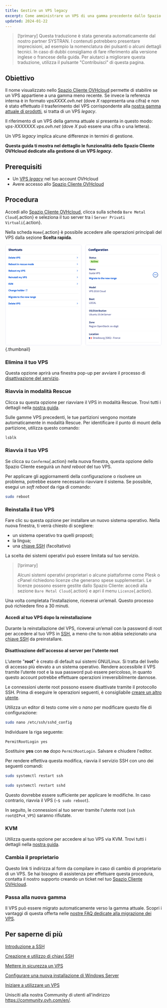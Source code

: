 ```yaml
---
title: Gestire un VPS legacy
excerpt: Come amministrare un VPS di una gamma precedente dallo Spazio Cliente OVHcloud
updated: 2024-01-22
---
```


> [!primary]
> Questa traduzione è stata generata automaticamente dal nostro partner SYSTRAN. I contenuti potrebbero presentare imprecisioni, ad esempio la nomenclatura dei pulsanti o alcuni dettagli tecnici. In caso di dubbi consigliamo di fare riferimento alla versione inglese o francese della guida. Per aiutarci a migliorare questa traduzione, utilizza il pulsante "Contribuisci" di questa pagina.
>

## Obiettivo

Il nome visualizzato nello [Spazio Cliente OVHcloud](https://www.ovh.com/auth/?action=gotomanager&from=https://www.ovh.it/&ovhSubsidiary=it) permette di stabilire se un VPS appartiene a una gamma meno recente. Se invece la referenza interna è in formato *vpsXXXX.ovh.net* (dove *X* rappresenta una cifra) e non è stato effettuato il trasferimento del VPS corrispondente alla [nostra gamma attuale di prodotti](https://www.ovhcloud.com/it/vps/), si tratta di un VPS *legacy*. 

Il riferimento di un VPS della gamma attuale si presenta in questo modo: *vps-XXXXXXX.vps.ovh.net* (dove *X* può essere una cifra o una lettera).

Un VPS *legacy* implica alcune differenze in termini di gestione.

**Questa guida ti mostra nel dettaglio le funzionalità dello Spazio Cliente OVHcloud dedicate alla gestione di un VPS *legacy*.**

## Prerequisiti

- Un [VPS *legacy*](https://www.ovhcloud.com/it/vps/) nel tuo account OVHcloud
- Avere accesso allo [Spazio Cliente OVHcloud](https://www.ovh.com/auth/?action=gotomanager&from=https://www.ovh.it/&ovhSubsidiary=it)

## Procedura

Accedi allo [Spazio Cliente OVHcloud](https://www.ovh.com/auth/?action=gotomanager&from=https://www.ovh.it/&ovhSubsidiary=it), clicca sulla scheda `Bare Metal Cloud`{.action} e seleziona il tuo server tra i `Server Privati Virtuali`{.action}.

Nella scheda `Home`{.action} è possibile accedere alle operazioni principali del VPS dalla sezione **Scelta rapida**.

![controlpanel](images/legacy_vps_1.png){.thumbnail}

### Elimina il tuo VPS

Questa opzione aprirà una finestra pop-up per avviare il processo di [disattivazione del servizio](/pages/account_and_service_management/managing_billing_payments_and_services/how_to_cancel_services).

### Riavvia in modalità Rescue

Clicca su questa opzione per riavviare il VPS in modalità Rescue. Trovi tutti i dettagli nella [nostra guida](/pages/bare_metal_cloud/virtual_private_servers/rescue).

Sulle gamme VPS precedenti, le tue partizioni vengono montate automaticamente in modalità Rescue. Per identificare il punto di mount della partizione, utilizza questo comando:

```bash
lsblk
```

### Riavvia il tuo VPS

Se clicca su `Conferma`{.action} nella nuova finestra, questa opzione dello Spazio Cliente eseguirà un *hard reboot* del tuo VPS.

Per applicare gli aggiornamenti della configurazione o risolvere un problema, potrebbe essere necessario riavviare il sistema. Se possibile, esegui un *soft reboot* da riga di comando:

```bash
sudo reboot
```

### Reinstalla il tuo VPS

Fare clic su questa opzione per installare un nuovo sistema operativo. Nella nuova finestra, ti verrà chiesto di scegliere:

- un sistema operativo tra quelli proposti;
- la lingua;
- una [chiave SSH](/pages/bare_metal_cloud/dedicated_servers/creating-ssh-keys-dedicated) (facoltativo)

La scelta dei sistemi operativi può essere limitata sul tuo servizio.

> [!primary]
>
> Alcuni sistemi operativi proprietari o alcune piattaforme come Plesk o cPanel richiedono licenze che generano spese supplementari. Le licenze possono essere gestite dallo Spazio Cliente: accedi alla sezione `Bare Metal Cloud`{.action} e apri il menu `Licenze`{.action}.

Una volta completata l’installazione, riceverai un’email. Questo processo può richiedere fino a 30 minuti.

#### Accedi al tuo VPS dopo la reinstallazione

Durante la reinstallazione del VPS, riceverai un’email con la password di root per accedere al tuo VPS in [SSH](/pages/bare_metal_cloud/dedicated_servers/ssh_introduction), a meno che tu non abbia selezionato una [chiave SSH](/pages/bare_metal_cloud/dedicated_servers/creating-ssh-keys-dedicated) da preinstallare.

#### Disattivazione dell'accesso al server per l'utente root

L’utente "**root**" è creato di default sui sistemi GNU/Linux. Si tratta del livello di accesso più elevato a un sistema operativo. Rendere accessibile il VPS tramite l’utente root e la sua password può essere pericoloso, in quanto questo account potrebbe effettuare operazioni irreversibilmente dannose.

Le connessioni utente root possono essere disattivate tramite il protocollo SSH. Prima di eseguire le operazioni seguenti, è consigliabile [creare un altro utente](/pages/bare_metal_cloud/virtual_private_servers/secure_your_vps#createuser).

Utilizza un editor di testo come *vim* o *nano* per modificare questo file di configurazione:

```bash
sudo nano /etc/ssh/sshd_config
```

Individuare la riga seguente:

```console
PermitRootLogin yes 
```

Sostituire **yes** con **no** dopo `PermitRootLogin`. Salvare e chiudere l'editor.

Per rendere effettiva questa modifica, riavvia il servizio SSH con uno dei seguenti comandi:

```bash
sudo systemctl restart ssh
```

```bash
sudo systemctl restart sshd
```

Questo dovrebbe essere sufficiente per applicare le modifiche. In caso contrario, riavvia il VPS (`~$ sudo reboot`).

In seguito, le connessioni al tuo server tramite l'utente root (`ssh root@IPv4_VPS`) saranno rifiutate.

### KVM

Utilizza questa opzione per accedere al tuo VPS via KVM. Trovi tutti i dettagli nella [nostra guida](/pages/bare_metal_cloud/virtual_private_servers/using_kvm_for_vps).

### Cambia il proprietario

Questo link ti indirizza al form da compilare in caso di cambio di proprietario di un VPS. Se hai bisogno di assistenza per effettuare questa procedura, contatta il nostro supporto creando un ticket nel tuo [Spazio Cliente OVHcloud](https://www.ovh.com/auth/?action=gotomanager&from=https://www.ovh.it/&ovhSubsidiary=it).

### Passa alla nuova gamma

Il VPS può essere migrato automaticamente verso la gamma attuale. Scopri i vantaggi di questa offerta nelle [nostre FAQ dedicate alla migrazione dei VPS](https://www.ovhcloud.com/it/vps/vps-offer-migration/).

## Per saperne di più

[Introduzione a SSH](/pages/bare_metal_cloud/dedicated_servers/ssh_introduction)

[Creazione e utilizzo di chiavi SSH](/pages/bare_metal_cloud/dedicated_servers/creating-ssh-keys-dedicated)

[Mettere in sicurezza un VPS](/pages/bare_metal_cloud/virtual_private_servers/secure_your_vps)

[Configurare una nuova installazione di Windows Server](/pages/bare_metal_cloud/virtual_private_servers/windows_first_config)

[Iniziare a utilizzare un VPS](/pages/bare_metal_cloud/virtual_private_servers/starting_with_a_vps)

Unisciti alla nostra Community di utenti all'indirizzo <https://community.ovh.com/en/>.

